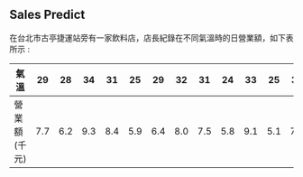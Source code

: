 ## Sales Predict 
在台北市古亭捷運站旁有一家飲料店，店長紀錄在不同氣溫時的日營業額，如下表所示 : 

|氣溫|29|28|34|31|25|29|32|31|24|33|25|31|26|30|
|-|-|-|-|-|-|-|-|-|-|-|-|-|-|-|
|營業額(千元)|7.7|6.2|9.3|8.4|5.9|6.4|8.0|7.5|5.8|9.1|5.1|7.3|6.5|8.4|
